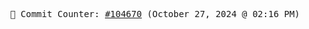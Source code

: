 <p align="center">
    <samp>
        📮 Commit Counter: <a href="https://github.com/Javascript-void0/Javascript-void0/commits/main">#104670</a> (October 27, 2024 @ 02:16 PM)
    </samp>
</p>